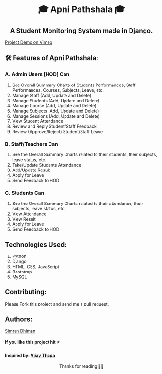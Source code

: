 <h1 align="center">🎓 Apni Pathshala 🎓</h1>
<h2 align="center">A Student Monitoring System made in Django.</h2>

<a href="https://vimeo.com/650843604">Project Demo on Vimeo</a>

## 🛠️ Features of Apni Pathshala:

### A. Admin Users [HOD] Can
1. See Overall Summary Charts of Students Performances, Staff Performances, Courses, Subjects, Leave, etc.
2. Manage Staff (Add, Update and Delete)
3. Manage Students (Add, Update and Delete)
4. Manage Course (Add, Update and Delete)
5. Manage Subjects (Add, Update and Delete)
6. Manage Sessions (Add, Update and Delete)
7. View Student Attendance
8. Review and Reply Student/Staff Feedback
9. Review (Approve/Reject) Student/Staff Leave

### B. Staff/Teachers Can
1. See the Overall Summary Charts related to their students, their subjects, leave status, etc.
2. Take/Update Students Attendance
3. Add/Update Result
4. Apply for Leave
5. Send Feedback to HOD

### C. Students Can
1. See the Overall Summary Charts related to their attendance, their subjects, leave status, etc.
2. View Attendance
3. View Result
4. Apply for Leave
5. Send Feedback to HOD

## Technologies Used:
1. Python
2. Django
3. HTML, CSS, JavaScript
4. Bootstrap
5. MySQL

## Contributing:
Please Fork this project and send me a pull request.

## Authors:
<a href="https://simrandhiman.me/">Simran Dhiman</a>

#### If you like this project hit ⭐
#### Inspired by: <a href="https://github.com/vijaythapa333">Vijay Thapa</a>

<p align="center">Thanks for reading 🙏🏽</p>
